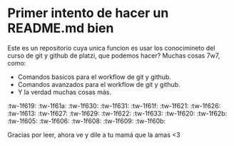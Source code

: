 # Primer intento de hacer un README.md bien

Este es un repositorio cuya unica funcion es usar los conocimineto del curso de git y github de platzi, que podemos hacer? Muchas cosas 7w7, como:

- Comandos basicos para el workflow de git y github.
- Comandos avanzados para el workflow de git y github.
- Y la verdad muchas cosas más. 

:tw-1f619: :tw-1f61a: :tw-1f630: :tw-1f631: :tw-1f61f: :tw-1f621: :tw-1f626: :tw-1f613: :tw-1f627: :tw-1f629: :tw-1f622: :tw-1f633: :tw-1f620: :tw-1f62b: :tw-1f605: :tw-1f606: :tw-1f608: :tw-1f609: :tw-1f60b:

Gracias por leer, ahora ve y dile a tu mamá que la amas <3 